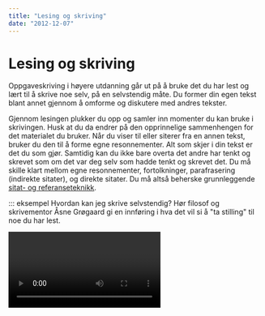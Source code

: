 ```yaml
---
title: "Lesing og skriving"
date: "2012-12-07"
---
```


# Lesing og skriving

Oppgaveskriving i høyere utdanning går ut på å bruke det du har lest og lært til å skrive noe selv, på en selvstendig måte. Du former din egen tekst blant annet gjennom å omforme og diskutere med andres tekster.

Gjennom lesingen plukker du opp og samler inn momenter du kan bruke i skrivingen. Husk at du da endrer på den opprinnelige sammenhengen for det materialet du bruker. Når du viser til eller siterer fra en annen tekst, bruker du den til å forme egne resonnementer. Alt som skjer i din tekst er det du som gjør. Samtidig kan du ikke bare overta det andre har tenkt og skrevet som om det var deg selv som hadde tenkt og skrevet det. Du må skille klart mellom egne resonnementer, fortolkninger, parafrasering (indirekte sitater), og direkte sitater. Du må altså beherske grunnleggende [sitat- og referanseteknikk](/kjeldebruk/korleis-skal-ein-referere.html).

::: eksempel Hvordan kan jeg skrive selvstendig? 
Hør filosof og skrivementor Åsne Grøgaard gi en innføring i hva det vil si å "ta stilling" til noe du har lest. 

<Video id="FJKg3G-JRpg" />
::: 

## Hvordan ta gode notater? 

Mens man leser en tekst, hender det at man tenker: «Det var interessant, det visste jeg ikke, det må jeg huske på». Hvordan kan du ta med deg disse glimtene av innsikt videre i studiet? Her skal vi si litt mer om å ta notater og om andre måter du kan kombinere lesing og skriving i arbeidet ditt.

Å skrive stikkord, markere og streke under i teksten er en teknikk du kan bruke for å bli en mer aktiv leser. Men vær klar over at en tekst full av understrekninger kan gi et falskt inntrykk av at du har jobbet grundigere med teksten enn du faktisk har. Å streke under er lett; å trekke ut viktig informasjon og viktige poenger og ordne stoffet i egne notater er vanskeligere – men til gjengjeld gir det større utbytte. 

::: tip Skriv notater til det du leser i et eget dokument. 
Dette vil automatisk få deg til å skrive bedre og mer informative notater enn hvis du bare noterer i selve teksten. Lag gjerne korte sammendrag av det du leser.
::: 

Få tak i tekstens hovedbudskap, argumentasjon og sammenhengen teksten står i. Vent gjerne med understrekning og notering til du har lest gjennom teksten, eller til du har lest nok til at du skjønner hvilken retning teksten tar og hva den dreier seg om. (Mer om dette under [Lesemåter](/studieteknikk/lesemater.html)). Hvis du fester deg for mye ved detaljer, kan du oppleve at det blir vanskeligere å gripe helheten i teksten. Legg merke til  steder i teksten der forfatteren samler sine argumenter eller der hvor hovedpoengene kommer tydeligst til uttrykk.

Bli enig med deg selv om hvilke tegn du bruker til å markere hva med. Streker, dobbeltstreker, ringer rundt bestemte begreper, utropstegn eller kryss er eksempler på tegn man kan bruke til å markere i teksten. Når du tar frem teksten igjen, går det raskere å få øye på det viktigste.

::: tip Tenk på:
Hva du oppfatter som det viktigste, kan forandre seg. Første gang du jobber med en vanskelig tekst om et nytt emne, kan det hende at du gjetter ganske mye hva som er viktig i teksten. Det er ikke sikkert at du gjetter riktig i første omgang. Vær åpen for at du kan ha oversett noe viktig, kanskje til og med det viktigste.
:::

I løpet av en skriveprosess kan du få bruk for å gå tilbake til og lese en tekst på nytt, fordi ditt perspektiv kan ha endret seg. 
+ Kanskje forstår du argumentasjonen bedre etter å ha lest noe annet? 
+ Kanskje prosessen med å drøfte har fått deg til å stille andre spørsmål? 
+ Kanskje kan du ha nytte av teksten på en annen måte enn du først trodde fordi du har endret problemstillingen din?


## Å skrive sammendrag

Sammendrag er et veldig godt verktøy for å sette seg inn i og forstå et stoff. Når du skriver sammendrag, bør du konsentrere deg om å få fram hovedtrekk ved tekstens formål, argumentasjon og struktur. [Sammendraget skal være lojalt](/kjeldebruk/korleis-skal-ein-referere.html) overfor originalteksten. Det gjelder å fremstille problematikken og argumentasjonen i en tekst på dens egne premisser. Poenget med å skrive sammendrag er _ikke_ å kritisere synspunktene eller å belyse egne problemstillinger. Skriv sammendraget med sikte på å gjengi andres påstander og argumenter – med dine egne ord – på en slik måte at de ville kunne si: «Ja, det var det jeg mente».

Å skrive sammendrag kan være krevende, men svært nyttig når du skal skrive større oppgaver, rapporter, i undervisning og faglige diskusjoner. 

## Les og del 

Når du skriver en oppgave, er det viktig å lese gjennom den flere ganger. Vær kritisk, og still de samme spørsmålene til din egen tekst som du stiller til andres: Hva vil jeg fram til her? Gjør jeg klart rede for problemstillingen? Besvarer jeg den i løpet av oppgaven?

Akkurat som med andre tekster, er det lurt å legge den fra seg en stund for så å komme tilbake og se på den med friske øyne. Er noe uklart? Kommer det tydelig fram hva jeg vil undersøke, hva jeg vil demonstrere eller argumentere for, hva som er mine poenger og hva som er andres? 
::: oppgave Les teksten din høyt for deg selv 
Dette er en god måte å oppdage eventuelle problemer som dine lesere vil kunne støte på. Er setningene for lange? Er det mange gjentakelser? Det er lett å se seg blind på sin egen tekst, men du kan ofte _høre_ at noe kan bli bedre.
:::

La også andre lese og kommentere teksten din, gjerne både medstudenter og andre som ikke er like innforstått med tematikk og terminologi. De kan se ting ikke du ser. Når dere leser hverandres tekster, kan dere bli inspirert, men dere kan også bli oppmerksomme på svakheter og feil dere selv vil unngå. Det kan altså være nyttig både for den som leser og kommenterer og for den som får teksten sin kommentert.

